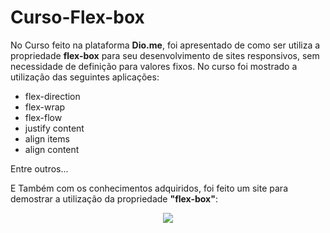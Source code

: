 # Curso-Flex-box

No Curso feito na plataforma **Dio.me**, foi apresentado de como ser utiliza a propriedade **flex-box** para seu desenvolvimento de sites responsivos, sem necessidade de definição para valores fixos. No curso foi mostrado a utilização das seguintes aplicações: 

<ul>
  <li> flex-direction</li>
  <li> flex-wrap</li>
  <li> flex-flow</li>
  <li> justify content</li>
  <li> align items</li>
  <li> align content</li>
</ul>

Entre outros...

E Também com os conhecimentos adquiridos, foi feito um site para demostrar a utilização da propriedade **"flex-box"**:

<div align="center">
<img src="https://cdn.discordapp.com/attachments/904157735728340993/966143605376962590/2022-04-19_21-16-44_2.gif">
</div>
